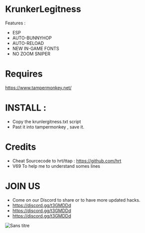 # KrunkerLegitness
Features :
- ESP
- AUTO-BUNNYHOP
- AUTO-RELOAD
- NEW IN-GAME FONTS
- NO ZOOM SNIPER

# Requires
https://www.tampermonkey.net/ 

# INSTALL :
- Copy the krunlergitness.txt script 
- Past it into tampermonkey , save it.

# Credits 
- Cheat Sourcecode to hrt/ttap : https://github.com/hrt
- V69 To help me to understand somes lines

# JOIN US 
- Come on our Discord to share or to have more updated hacks.
- https://discord.gg/t3GMDDd
- https://discord.gg/t3GMDDd
- https://discord.gg/t3GMDDd

![Sans titre](https://user-images.githubusercontent.com/57902551/69241035-1c8d9300-0b9e-11ea-83a9-a5f58ab7092e.png)
